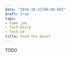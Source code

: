 ```yaml
---
date: "2016-10-31T00:00:00Z"
draft: true
tags:
- Game jam
- Tech-Unity
- Tech-C#
title: Feed the beast
---
```


TODO
